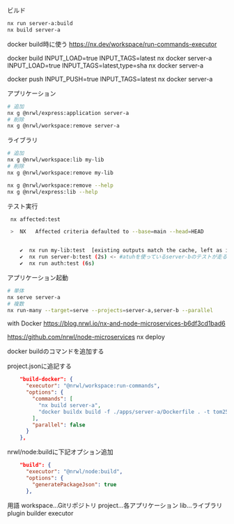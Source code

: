 

ビルド
```sh
nx run server-a:build
nx build server-a
```

docker build時に使う
https://nx.dev/workspace/run-commands-executor


docker build
INPUT_LOAD=true INPUT_TAGS=latest nx docker server-a
INPUT_LOAD=true INPUT_TAGS=latest,type=sha nx docker server-a

docker push
INPUT_PUSH=true INPUT_TAGS=latest nx docker server-a


アプリケーション
```sh
# 追加
nx g @nrwl/express:application server-a
# 削除
nx g @nrwl/workspace:remove server-a
```

ライブラリ
```sh
# 追加
nx g @nrwl/workspace:lib my-lib
# 削除
nx g @nrwl/workspace:remove my-lib
```



```sh
nx g @nrwl/workspace:remove --help
nx g @nrwl/express:lib --help
```

テスト実行
```sh
 nx affected:test

 >  NX   Affected criteria defaulted to --base=main --head=HEAD


    ✔  nx run my-lib:test  [existing outputs match the cache, left as is]
    ✔  nx run server-b:test (2s) <- #atuhを使っているserver-bのテストが走る
    ✔  nx run auth:test (6s)
```


アプリケーション起動
```sh
# 単体
nx serve server-a
# 複数
nx run-many --target=serve --projects=server-a,server-b --parallel
```

with Docker
https://blog.nrwl.io/nx-and-node-microservices-b6df3cd1bad6

https://github.com/nrwl/node-microservices
nx deploy


docker buildのコマンドを追加する

project.jsonに追記する
```json
    "build-docker": {
      "executor": "@nrwl/workspace:run-commands",
      "options": {
        "commands": [
          "nx build server-a",
          "docker buildx build -f ./apps/server-a/Dockerfile . -t tom256:server-a --load"
        ],
        "parallel": false
      }
    },
```
nrwl/node:buildに下記オプション追加
```json
    "build": {
      "executor": "@nrwl/node:build",
      "options": {
        "generatePackageJson": true
      },
```

用語
workspace...Gitリポジトリ
project...各アプリケーション
lib...ライブラリ
plugin
builder
executor
